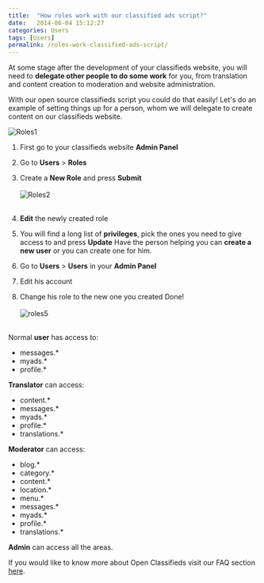 ```yaml
---
title:  "How roles work with our classified ads script?"
date:   2014-06-04 15:12:27
categories: Users
tags: [Users]
permalink: /roles-work-classified-ads-script/
---
```

At some stage after the development of your classifieds website, you will need to **delegate other people to do some work** for you, from translation and content creation to moderation and website administration.

With our open source classifieds script you could do that easily! Let's do an example of setting things up for a person, whom we will delegate to create content on our classifieds website.

![Roles1](http://open-classifieds.com/wp-content/uploads/2014/06/Roles11.png)

1. First go to your classifieds website **Admin Panel** 
2. Go to **Users** > **Roles** 
3. Create a **New Role** and press **Submit** <br><br>![Roles2](http://open-classifieds.com/wp-content/uploads/2014/06/Roles21.png)<br><br>
4. **Edit** the newly created role 
5. You will find a long list of **privileges**, pick the ones you need to give access to and press **Update** Have the person helping you can **create a new user** or you can create one for him. 

1. Go to **Users** > **Users** in your **Admin Panel** 
2. Edit his account 
3. Change his role to the new one you created Done! <br><br>![roles5](http://open-classifieds.com/wp-content/uploads/2014/06/roles51.png)<br><br> 

Normal **user** has access to:

- messages.*
- myads.*
- profile.*

**Translator** can access:

- content.*
- messages.*
- myads.*
- profile.*
- translations.*

**Moderator** can access:

- blog.*
- category.*
- content.*
- location.*
- menu.*
- messages.*
- myads.*
- profile.*
- translations.*

**Admin** can access all the areas.



If you would like to know more about Open Classifieds visit our FAQ section [here](http://docs.yclas.com/).


